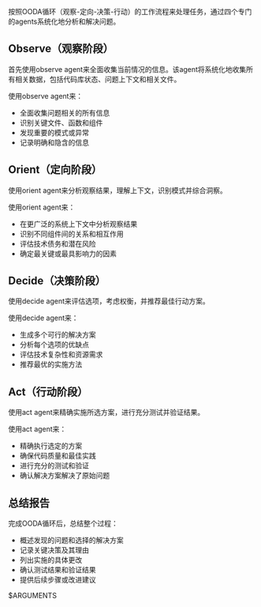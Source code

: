 按照OODA循环（观察-定向-决策-行动）的工作流程来处理任务，通过四个专门的agents系统化地分析和解决问题。

## Observe（观察阶段）
首先使用observe agent来全面收集当前情况的信息。该agent将系统化地收集所有相关数据，包括代码库状态、问题上下文和相关文件。

使用observe agent来：
- 全面收集问题相关的所有信息
- 识别关键文件、函数和组件
- 发现重要的模式或异常
- 记录明确和隐含的信息

## Orient（定向阶段）
使用orient agent来分析观察结果，理解上下文，识别模式并综合洞察。

使用orient agent来：
- 在更广泛的系统上下文中分析观察结果
- 识别不同组件间的关系和相互作用
- 评估技术债务和潜在风险
- 确定最关键或最具影响力的因素

## Decide（决策阶段）
使用decide agent来评估选项，考虑权衡，并推荐最佳行动方案。

使用decide agent来：
- 生成多个可行的解决方案
- 分析每个选项的优缺点
- 评估技术复杂性和资源需求
- 推荐最优的实施方法

## Act（行动阶段）
使用act agent来精确实施所选方案，进行充分测试并验证结果。

使用act agent来：
- 精确执行选定的方案
- 确保代码质量和最佳实践
- 进行充分的测试和验证
- 确认解决方案解决了原始问题

## 总结报告
完成OODA循环后，总结整个过程：
- 概述发现的问题和选择的解决方案
- 记录关键决策及其理由
- 列出实施的具体更改
- 确认测试结果和验证结果
- 提供后续步骤或改进建议

$ARGUMENTS